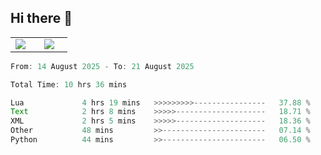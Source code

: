 ## Hi there 👋

<p align="center">
  <table align="center">
  <tr border="none">
  <td width="35%" align="center">
    <img  align="center"  src="http://github-profile-summary-cards.vercel.app/api/cards/stats?username=ricepunk&theme=github_dark" />
  </td>
    
  <td width="65%" align="center">
    <img  align="center"  src="http://github-profile-summary-cards.vercel.app/api/cards/profile-details?username=ricepunk&theme=github_dark" />
  </td>
  </tr>
  </table>
</p>

<!--START_SECTION:waka-->

```typescript
From: 14 August 2025 - To: 21 August 2025

Total Time: 10 hrs 36 mins

Lua             4 hrs 19 mins   >>>>>>>>>----------------   37.88 %
Text            2 hrs 8 mins    >>>>>--------------------   18.71 %
XML             2 hrs 5 mins    >>>>>--------------------   18.36 %
Other           48 mins         >>-----------------------   07.14 %
Python          44 mins         >>-----------------------   06.50 %
```

<!--END_SECTION:waka-->

